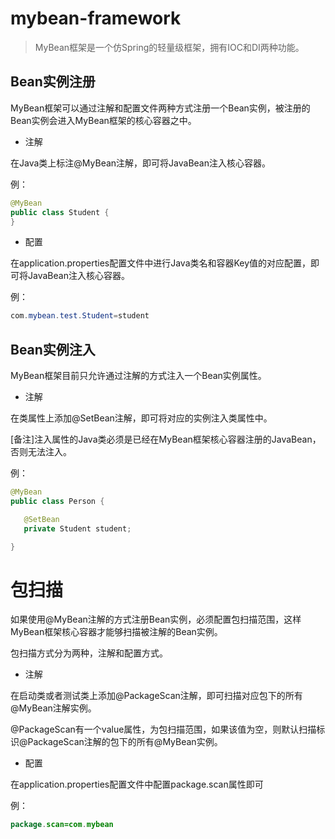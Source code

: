 # mybean-framework

> MyBean框架是一个仿Spring的轻量级框架，拥有IOC和DI两种功能。


## Bean实例注册

MyBean框架可以通过注解和配置文件两种方式注册一个Bean实例，被注册的Bean实例会进入MyBean框架的核心容器之中。

- 注解
 
 在Java类上标注@MyBean注解，即可将JavaBean注入核心容器。
 
  
 例：
 ```java
@MyBean
public class Student {
}
```
- 配置
 
 在application.properties配置文件中进行Java类名和容器Key值的对应配置，即可将JavaBean注入核心容器。
 
 例：
 ```java
com.mybean.test.Student=student
```


## Bean实例注入

MyBean框架目前只允许通过注解的方式注入一个Bean实例属性。

- 注解
 
 在类属性上添加@SetBean注解，即可将对应的实例注入类属性中。
 
 [备注]注入属性的Java类必须是已经在MyBean框架核心容器注册的JavaBean，否则无法注入。

 例：
 ```java
@MyBean
public class Person {

    @SetBean
    private Student student;

}
```

# 包扫描

如果使用@MyBean注解的方式注册Bean实例，必须配置包扫描范围，这样MyBean框架核心容器才能够扫描被注解的Bean实例。

包扫描方式分为两种，注解和配置方式。

- 注解

 在启动类或者测试类上添加@PackageScan注解，即可扫描对应包下的所有@MyBean注解实例。
 
 @PackageScan有一个value属性，为包扫描范围，如果该值为空，则默认扫描标识@PackageScan注解的包下的所有@MyBean实例。
 
 - 配置
 
 在application.properties配置文件中配置package.scan属性即可
 
 例：
 
 ```java
package.scan=com.mybean
```